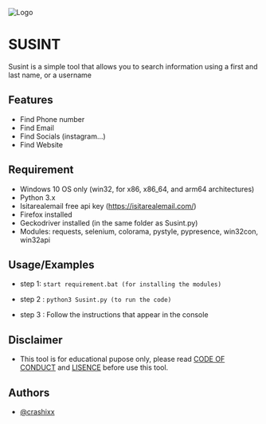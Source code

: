 ![Logo](https://imgur.com/cemwggZ.png)


# SUSINT
Susint is a simple tool that allows you to search information using a first and last name, or a username

## Features
- Find Phone number
- Find Email
- Find Socials (instagram...)
- Find Website
## Requirement
- Windows 10 OS only (win32, for x86, x86_64, and arm64 architectures)
- Python 3.x 
- Isitarealemail free api key (https://isitarealemail.com/)
- Firefox installed
- Geckodriver installed (in the same folder as Susint.py)
- Modules: requests, selenium, colorama, pystyle, pypresence, win32con, win32api




## Usage/Examples

- step 1: ```start requirement.bat (for installing the modules)```

- step 2 : ```python3 Susint.py (to run the code)```

- step 3 : Follow the instructions that appear in the console
## Disclaimer 
- This tool is for educational pupose only, please read [CODE OF CONDUCT](https://github.com/crashixx/Susint/blob/main/CODE_OF_CONDUCT.md) and [LISENCE](https://github.com/crashixx/Susint/blob/main/susint_liscence) before use this tool.
## Authors

- [@crashixx](https://www.github.com/crashixx)

